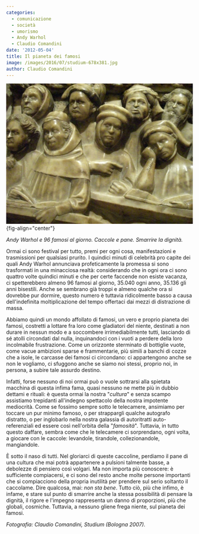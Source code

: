 ```yaml
---
categories:
  - comunicazione
  - società
  - umorismo
  - Andy Warhol
  - Claudio Comandini
date: '2012-05-04'
title: Il pianeta dei famosi
image: /images/2016/07/studium-678x381.jpg
author: Claudio Comandini
---
```


![](images/studium.jpg){fig-align="center"}

*Andy Warhol e 96 famosi al giorno. Caccole e pane. Smarrire la dignità.*

Ormai ci sono festival per tutto, premi per ogni cosa, manifestazioni e trasmissioni per qualsiasi prurito. I quindici minuti di celebrità pro capite dei quali Andy Warhol annunciava profeticamente la promessa si sono trasformati in una minacciosa realtà: considerando che in ogni ora ci sono quattro volte quindici minuti e che per certe faccende non esiste vacanza, ci spetterebbero almeno 96 famosi al giorno, 35.040 ogni anno, 35.136 gli anni bisestili. Anche se sembrano già troppi e almeno qualche ora si dovrebbe pur dormire, questo numero è tuttavia ridicolmente basso a causa dell'indefinita moltiplicazione del tempo offertaci dai mezzi di distrazione di massa.

Abbiamo quindi un mondo affollato di famosi, un vero e proprio pianeta dei famosi, costretti a lottare fra loro come gladiatori del niente, destinati a non durare in nessun modo e a soccombere irrimediabilmente tutti, lasciando di sé atolli circondati dal nulla, inquinandoci con i vuoti a perdere della loro incolmabile frustrazione. Come un orizzonte sterminato di bottiglie vuote, come vacue ambizioni sparse e frammentarie, più simili a banchi di cozze che a isole, le carcasse dei famosi ci circondano: ci appartengono anche se non le vogliamo, ci sfuggono anche se siamo noi stessi, proprio noi, in persona, a subire tale assurdo destino.

Infatti, forse nessuno di noi ormai può o vuole sottrarsi alla spietata macchina di questa infima fama, quasi nessuno ne mette più in dubbio dettami e rituali: è questa ormai la nostra "*cultura*" e senza scampo assistiamo trepidanti all'indegno spettacolo della nostra impotente mediocrità. Come se fossimo sempre sotto le telecamere, ansimiamo per toccare un pur minimo famoso, o per strappargli qualche autografo distratto, o per inglobarlo nella nostra galassia di autoritratti auto-referenziali ed essere così nell'orbita della "*famosità*". Tuttavia, in tutto questo daffare, sembra come che le telecamere ci sorprendano, ogni volta, a giocare con le caccole: levandole, tirandole, collezionandole, mangiandole.

È sotto il naso di tutti. Nel gloriarci di queste caccoline, perdiamo il pane di una cultura che mai potrà appartenere a pulsioni talmente basse, a debolezze di pensiero così volgari. Ma non importa più conoscere: è sufficiente compiacersi, e ci sono del resto anche molte persone importanti che si compiacciono della propria inutilità per prendere sul serio soltanto il caccolame. Dire qualcosa, mai: *non sta bene*. Tutto ciò, più che infimo, è infame, e stare sul punto di smarrire anche la stessa possibilità di pensare la dignità, il rigore e l'impegno rappresenta un danno di proporzioni, più che globali, cosmiche. Tuttavia, a nessuno gliene frega niente, sul pianeta dei famosi.

*Fotografia: Claudio Comandini, Studium (Bologna 2007).*
